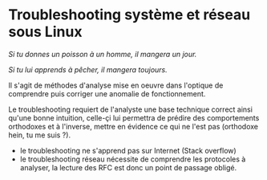 # Troubleshooting système et réseau sous Linux

*Si tu donnes un poisson à un homme, il mangera un jour.*

*Si tu lui apprends à pêcher, il mangera toujours.*
                                          
Il s'agit de méthodes d'analyse mise en oeuvre dans l'optique de comprendre puis corriger une anomalie de fonctionnement.

Le troubleshooting requiert de l'analyste une base technique correct ainsi qu'une bonne intuition, celle-çi lui permettra de prédire des comportements orthodoxes et à l'inverse, mettre en évidence ce qui ne l'est pas (orthodoxe hein, tu me suis ?). 

* le troubleshooting ne s'apprend pas sur Internet (Stack overflow)
* le troubleshooting réseau nécessite de comprendre les protocoles à analyser, la lecture des RFC est donc un point de passage obligé.


